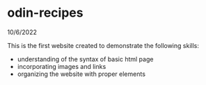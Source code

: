 # odin-recipes
10/6/2022

This is the first website created to demonstrate the following skills:
- understanding of the syntax of basic html page
- incorporating images and links
- organizing the website with proper elements

